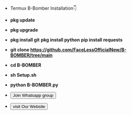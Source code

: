 + Termux B-Bomber Installation👇

+ **pkg update**
+ **pkg upgrade**
+ **pkg install git**
  **pkg install python**
  **pip install requests**
  
 + **git clone https://github.com/FaceLessOfficialNew/B-BOMBER/tree/main**

+ **cd B-BOMBER**
+ **sh Setup.sh**
+ **python B-BOMBER.py**

+ <a href="https://chat.whatsapp.com/BqNvKAIS3Fl8sQbRYu12YU">

  <button>Join Whatsapp group </button>

</a></div>

+ <a href="https://facelesshackingofficial.blogspot.com/">

  <button>visit Our Website </button>

</a></div>

